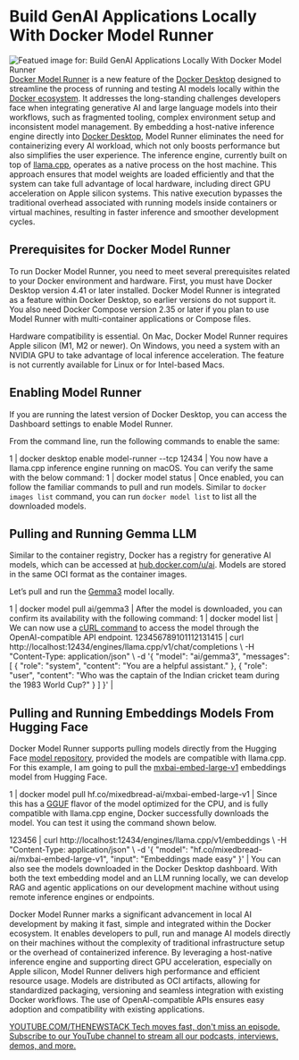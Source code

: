 # Build GenAI Applications Locally With Docker Model Runner
![Featued image for: Build GenAI Applications Locally With Docker Model Runner](https://cdn.thenewstack.io/media/2024/09/b152c34d-docker-1024x683.png)
[Docker Model Runner](https://docs.docker.com/model-runner/) is a new feature of the [Docker Desktop](https://thenewstack.io/create-a-development-environment-in-docker-desktop/) designed to streamline the process of running and testing AI models locally within the [Docker ecosystem](https://thenewstack.io/docker-launches-hardened-images-intensifying-secure-container-market/). It addresses the long-standing challenges developers face when integrating generative AI and large language models into their workflows, such as fragmented tooling, complex environment setup and inconsistent model management.
By embedding a host-native inference engine directly into [Docker Desktop](https://docs.docker.com/desktop/), Model Runner eliminates the need for containerizing every AI workload, which not only boosts performance but also simplifies the user experience. The inference engine, currently built on top of [llama.cpp](https://github.com/ggml-org/llama.cpp), operates as a native process on the host machine. This approach ensures that model weights are loaded efficiently and that the system can take full advantage of local hardware, including direct GPU acceleration on Apple silicon systems. This native execution bypasses the traditional overhead associated with running models inside containers or virtual machines, resulting in faster inference and smoother development cycles.

## Prerequisites for Docker Model Runner
To run Docker Model Runner, you need to meet several prerequisites related to your Docker environment and hardware. First, you must have Docker Desktop version 4.41 or later installed. Docker Model Runner is integrated as a feature within Docker Desktop, so earlier versions do not support it. You also need Docker Compose version 2.35 or later if you plan to use Model Runner with multi-container applications or Compose files.

Hardware compatibility is essential. On Mac, Docker Model Runner requires Apple silicon (M1, M2 or newer). On Windows, you need a system with an NVIDIA GPU to take advantage of local inference acceleration. The feature is not currently available for Linux or for Intel-based Macs.

## Enabling Model Runner
If you are running the latest version of Docker Desktop, you can access the Dashboard settings to enable Model Runner.

From the command line, run the following commands to enable the same:

1 |
docker desktop enable model-runner --tcp 12434 |
You now have a llama.cpp inference engine running on macOS. You can verify the same with the below command:
1 |
docker model status |
Once enabled, you can follow the familiar commands to pull and run models. Similar to `docker images list`
command, you can run `docker model list`
to list all the downloaded models.
## Pulling and Running Gemma LLM
Similar to the container registry, Docker has a registry for generative AI models, which can be accessed at [hub.docker.com/u/ai](https://hub.docker.com/u/ai). Models are stored in the same OCI format as the container images.

Let’s pull and run the [Gemma3](https://blog.google/technology/developers/gemma-3/) model locally.

1 |
docker model pull ai/gemma3 |
After the model is downloaded, you can confirm its availability with the following command:
1 |
docker model list |
We can now use a [cURL command](https://thenewstack.io/curl-fights-a-flood-of-ai-generated-bug-reports-from-hackerone/) to access the model through the OpenAI-compatible API endpoint.
123456789101112131415 |
curl http://localhost:12434/engines/llama.cpp/v1/chat/completions \ -H "Content-Type: application/json" \ -d '{ "model": "ai/gemma3", "messages": [ { "role": "system", "content": "You are a helpful assistant." }, { "role": "user", "content": "Who was the captain of the Indian cricket team during the 1983 World Cup?" } ] }' |
## Pulling and Running Embeddings Models From Hugging Face
Docker Model Runner supports pulling models directly from the Hugging Face [model repository](https://huggingface.co/models), provided the models are compatible with llama.cpp. For this example, I am going to pull the [mxbai-embed-large-v1](https://huggingface.co/mixedbread-ai/mxbai-embed-large-v1) embeddings model from Hugging Face.

1 |
docker model pull hf.co/mixedbread-ai/mxbai-embed-large-v1 |
Since this has a [GGUF](https://huggingface.co/docs/hub/en/gguf) flavor of the model optimized for the CPU, and is fully compatible with llama.cpp engine, Docker successfully downloads the model.
You can test it using the command shown below.

123456 |
curl http://localhost:12434/engines/llama.cpp/v1/embeddings \ -H "Content-Type: application/json" \ -d '{ "model": "hf.co/mixedbread-ai/mxbai-embed-large-v1", "input": "Embeddings made easy" }' |
You can also see the models downloaded in the Docker Desktop dashboard.
With both the text embedding model and an LLM running locally, we can develop RAG and agentic applications on our development machine without using remote inference engines or endpoints.

Docker Model Runner marks a significant advancement in local AI development by making it fast, simple and integrated within the Docker ecosystem. It enables developers to pull, run and manage AI models directly on their machines without the complexity of traditional infrastructure setup or the overhead of containerized inference. By leveraging a host-native inference engine and supporting direct GPU acceleration, especially on Apple silicon, Model Runner delivers high performance and efficient resource usage. Models are distributed as OCI artifacts, allowing for standardized packaging, versioning and seamless integration with existing Docker workflows. The use of OpenAI-compatible APIs ensures easy adoption and compatibility with existing applications.

[
YOUTUBE.COM/THENEWSTACK
Tech moves fast, don't miss an episode. Subscribe to our YouTube
channel to stream all our podcasts, interviews, demos, and more.
](https://youtube.com/thenewstack?sub_confirmation=1)